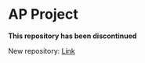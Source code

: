 # AP Project

**This repository has been discontinued** 

New repository: [Link](https://github.com/JyotirS420/Tank-Stars)
